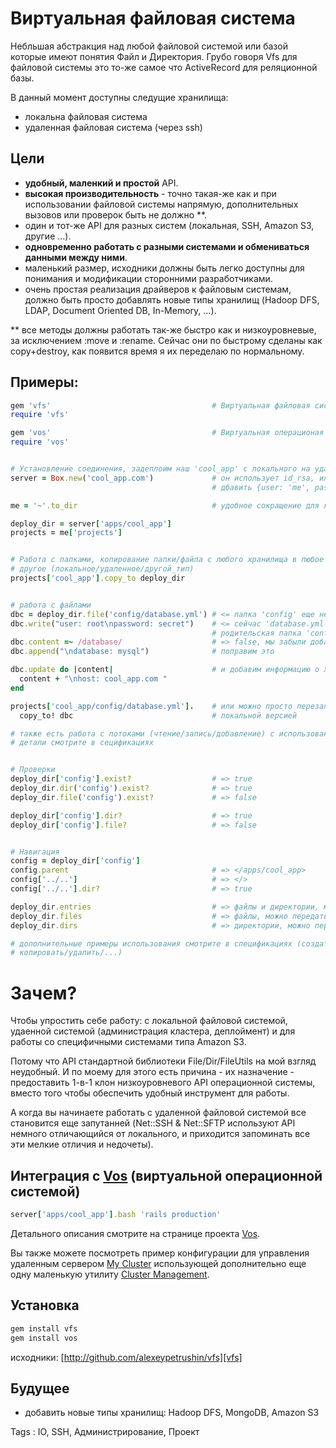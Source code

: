 # Виртуальная файловая система

Небльшая абстракция над любой файловой системой или базой которые имеют понятия Файл и Директория. Грубо говоря Vfs для файловой системы это то-же самое что ActiveRecord для реляционной базы.

В данный момент доступны следущие хранилища:

- локальна файловая система
- удаленная файловая система (через ssh)

## Цели

- **удобный, маленкий и простой** API.
- **высокая производительность** - точно такая-же как и при использовании файловой системы напрямую, дополнительных вызовов или проверок быть не должно **.
- один и тот-же API для разных систем (локальная, SSH, Amazon S3, другие ...).
- **одновременно работать с разными системами и обмениваться данными между ними**.
- маленький размер, исходники должны быть легко доступны для понимания и модификации сторонними разработчиками.
- очень простая реализация драйверов к файловым системам, должно быть просто добавлять новые типы хранилищ (Hadoop DFS, LDAP, Document Oriented DB, In-Memory, ...).

** все методы должны работать так-же быстро как и низкоуровневые, за исключением :move и :rename. Сейчас они по быстрому сделаны как copy+destroy, как появится время я их переделаю по нормальному.

## Примеры:

``` ruby
gem 'vfs'                                    # Виртуальная файловая система
require 'vfs'

gem 'vos'                                    # Виртуальная операционая система
require 'vos'


# Установление соединения, задеплоим наш 'cool_app' с локального на удаленный сервер
server = Box.new('cool_app.com')             # он использует id_rsa, или вы можете
                                             # дбавить {user: 'me', password: 'secret'}

me = '~'.to_dir                              # удобное сокращение для локальной файловой системы

deploy_dir = server['apps/cool_app']
projects = me['projects']


# Работа с папками, копирование папки/файла с любого хранилища в любое
# другое (локальное/удаленное/другой_тип)
projects['cool_app'].copy_to deploy_dir


# работа с файлами
dbc = deploy_dir.file('config/database.yml') # <= папка 'config' еще не существует
dbc.write("user: root\npassword: secret")    # <= сейчас 'database.yml' и
                                             # родительская папка 'config' были созданы
dbc.content =~ /database/                    # => false, мы забыли добавить database в конфиг
dbc.append("\ndatabase: mysql")              # поправим это

dbc.update do |content|                      # и добавим информацию о хосте
  content + "\nhost: cool_app.com "
end

projects['cool_app/config/database.yml'].    # или можно просто перезаписать удаленный конфиг
  copy_to! dbc                               # локальной версией

# также есть работа с потоками (чтение/запись/добавление) с использованием &block,
# детали смотрите в сецификациях


# Проверки
deploy_dir['config'].exist?                  # => true
deploy_dir.dir('config').exist?              # => true
deploy_dir.file('config').exist?             # => false

deploy_dir['config'].dir?                    # => true
deploy_dir['config'].file?                   # => false


# Навигация
config = deploy_dir['config']
config.parent                                # => </apps/cool_app>
config['../..']                              # => </>
config['../..'].dir?                         # => true

deploy_dir.entries                           # => файлы и директории, можно передать &block
deploy_dir.files                             # => файлы, можно передать &block
deploy_dir.dirs                              # => директории, можно передать &block

# дополнительные примеры использования смотрите в спецификациях (создать/обновить/переместить/
# копировать/удалить/...)
```

# Зачем?

Чтобы упростить себе работу: с локальной файловой системой, удаенной системой (администрация кластера, деплоймент) и для работы со специфичными системами типа Amazon S3.

Потому что API стандартной библиотеки File/Dir/FileUtils на мой взгляд неудобный. И по моему для этого есть причина - их назначение - предоставить 1-в-1 клон низкоуровневого API операционной системы, вместо того чтобы обеспечить удобный инструмент для работы.

А когда вы начинаете работать с удаленной файловой системой все становится еще запутанней (Net::SSH & Net::SFTP используют API немного отличающийся от локального, и приходится запоминать все эти мелкие отличия и недочеты).


## Интеграция с [Vos][vos] (виртуальной операционной системой)

``` ruby
server['apps/cool_app'].bash 'rails production'
```

Детального описания смотрите на странице проекта [Vos][vos].

Вы также можете посмотреть пример конфигурации для управления удаленным сервером [My Cluster][my_cluster] использующей дополнительно еще одну маленькую утилиту [Cluster Management][cluster_management].

## Установка

``` bash
gem install vfs
gem install vos
```

исходники: [http://github.com/alexeypetrushin/vfs][vfs]

## Будущее

- добавить новые типы хранилищ: Hadoop DFS, MongoDB, Amazon S3

Tags : IO, SSH, Администрирование, Проект

[vfs]: https://github.com/alexeypetrushin/vfs
[vos]: http://github.com/alexeypetrushin/vos
[cluster_management]: http://github.com/alexeypetrushin/cluster_management
[my_cluster]: http://github.com/alexeypetrushin/my_cluster